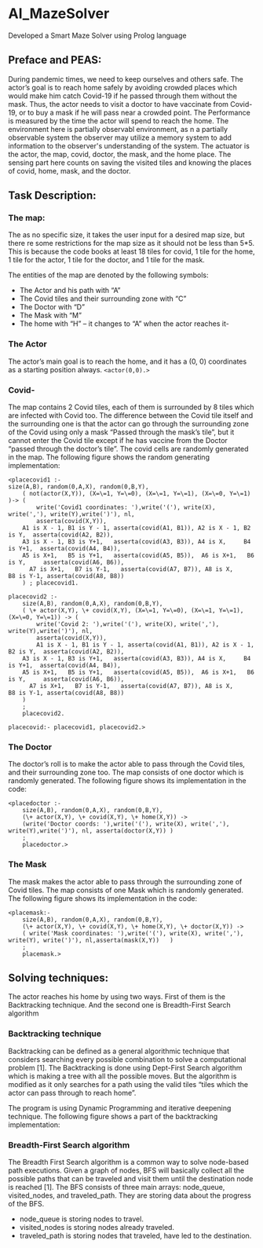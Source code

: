 # AI_MazeSolver
Developed a Smart Maze Solver using Prolog language


## Preface and PEAS:

During pandemic times, we need to keep ourselves and others safe. The actor’s goal is to reach home safely by avoiding crowded places which would make him catch Covid-19 if he passed through them without the mask. Thus, the actor needs to visit a doctor to have vaccinate from Covid-19, or to buy a mask if he will pass near a crowded point. The Performance is measured by the time the actor will spend to reach the home. The environment here is partially observabl environment, as n a partially observable system the observer may utilize a memory system to add information to the observer's understanding of the system. The actuator is the actor, the map, covid, doctor, the mask, and the home place. The sensing part here counts on saving the visited tiles and knowing the places of covid, home, mask, and the doctor.

## Task Description:

### The map:

The as no specific size, it takes the user input for a desired map size, but there re some restrictions for
the map size as it should not be less than 5*5. This is because the code books at least 18 tiles for covid, 1
tile for the home, 1 tile for the actor, 1 tile for the doctor, and 1 tile for the mask.

The entities of the map are denoted by the following symbols:

- The Actor and his path with “A”
- The Covid tiles and their surrounding zone with “C”
- The Doctor with “D”
- The Mask with “M”
- The home with “H” – it changes to “A” when the actor reaches it-

### The Actor

The actor’s main goal is to reach the home, and it has a (0, 0) coordinates as a starting position always.
`<actor(0,0).>`

### Covid-

The map contains 2 Covid tiles, each of them is surrounded by 8 tiles which are infected with Covid too.
The difference between the Covid tile itself and the surrounding one is that the actor can go through the
surrounding zone of the Covid using only a mask “Passed through the mask’s tile”, but it cannot enter
the Covid tile except if he has vaccine from the Doctor “passed through the doctor’s tile”. The covid cells
are randomly generated in the map. The following figure shows the random generating implementation:

```
<placecovid1 :-
size(A,B), random(0,A,X), random(0,B,Y),
    ( not(actor(X,Y)), (X=\=1, Y=\=0), (X=\=1, Y=\=1), (X=\=0, Y=\=1) )-> (
        write('Covid1 coordinates: '),write('('), write(X), write(','), write(Y),write(')'), nl,
        asserta(covid(X,Y)),
    A1 is X - 1, B1 is Y - 1, asserta(covid(A1, B1)), A2 is X - 1, B2 is Y,  asserta(covid(A2, B2)),
    A3 is X - 1, B3 is Y+1,   asserta(covid(A3, B3)), A4 is X,     B4 is Y+1,  asserta(covid(A4, B4)),
    A5 is X+1,   B5 is Y+1,   asserta(covid(A5, B5)),  A6 is X+1,   B6 is Y,     asserta(covid(A6, B6)),
      A7 is X+1,   B7 is Y-1,   asserta(covid(A7, B7)), A8 is X,     B8 is Y-1, asserta(covid(A8, B8))
    ) ; placecovid1.

placecovid2 :-
    size(A,B), random(0,A,X), random(0,B,Y),
    ( \+ actor(X,Y), \+ covid(X,Y), (X=\=1, Y=\=0), (X=\=1, Y=\=1),(X=\=0, Y=\=1)) -> (
        write('Covid 2: '),write('('), write(X), write(','), write(Y),write(')'), nl,
        asserta(covid(X,Y)),
        A1 is X - 1, B1 is Y - 1, asserta(covid(A1, B1)), A2 is X - 1, B2 is Y,  asserta(covid(A2, B2)),
    A3 is X - 1, B3 is Y+1,   asserta(covid(A3, B3)), A4 is X,     B4 is Y+1,  asserta(covid(A4, B4)),
    A5 is X+1,   B5 is Y+1,   asserta(covid(A5, B5)),  A6 is X+1,   B6 is Y,     asserta(covid(A6, B6)),
      A7 is X+1,   B7 is Y-1,   asserta(covid(A7, B7)), A8 is X,     B8 is Y-1, asserta(covid(A8, B8))
    )
    ;
    placecovid2.

placecovid:- placecovid1, placecovid2.>
```

### The Doctor

The doctor’s roll is to make the actor able to pass through the Covid tiles, and their surrounding zone too. The map consists of one doctor which is randomly generated. The following figure shows its
implementation in the code:

```
<placedoctor :-
    size(A,B), random(0,A,X), random(0,B,Y),
    (\+ actor(X,Y), \+ covid(X,Y), \+ home(X,Y)) -> 
	(write('Doctor coords: '),write('('), write(X), write(','), write(Y),write(')'), nl, asserta(doctor(X,Y)) )
    ;
    placedoctor.>
```
### The Mask

The mask makes the actor able to pass through the surrounding zone of Covid tiles. The map consists of
one Mask which is randomly generated. The following figure shows its implementation in the code:
```
<placemask:-
    size(A,B), random(0,A,X), random(0,B,Y),
    (\+ actor(X,Y), \+ covid(X,Y), \+ home(X,Y), \+ doctor(X,Y)) -> 
	( write('Mask coordinates: '),write('('), write(X), write(','), write(Y), write(')'), nl,asserta(mask(X,Y))   )
    ;
    placemask.>
```
## Solving techniques:

The actor reaches his home by using two ways. First of them is the Backtracking technique. And the
second one is Breadth-First Search algorithm

### Backtracking technique

Backtracking can be defined as a general algorithmic technique that considers searching every possible
combination to solve a computational problem [1]. The Backtracking is done using Dept-First Search
algorithm which is making a tree with all the
possible moves. But the algorithm is modified as
it only searches for a path using the valid tiles
“tiles which the actor can pass through to reach
home”.

The program is using Dynamic Programming and
iterative deepening technique. The following
figure shows a part of the backtracking
implementation:


### Breadth-First Search algorithm

The Breadth First Search algorithm is a common way to solve node-based path executions. Given a
graph of nodes, BFS will basically collect all the
possible paths that can be traveled and visit them
until the destination node is reached [1]. The BFS
consists of three main arrays: node_queue,
visited_nodes, and traveled_path. They are storing
data about the progress of the BFS.

- node_queue is storing nodes to travel.
- visited_nodes is storing nodes already
    traveled.
- traveled_path is storing nodes that
    traveled, have led to the destination.
    
